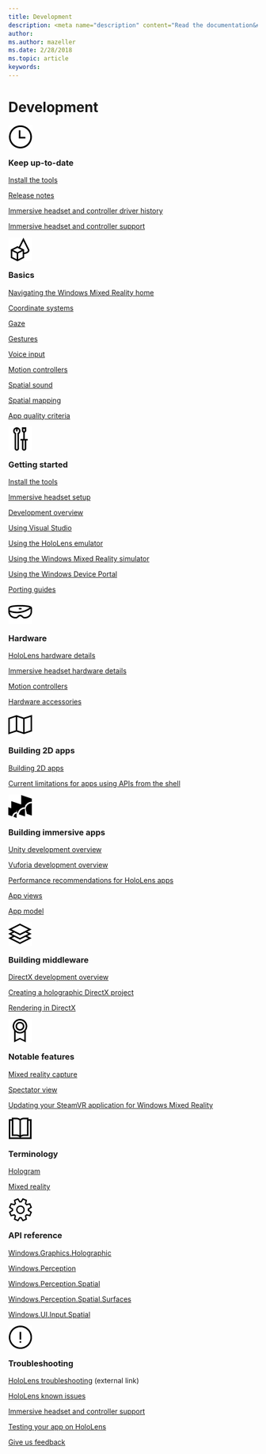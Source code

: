 ```yaml
---
title: Development
description: <meta name="description" content="Read the documentation&#160;for in depth knowledge of holographic app development,&#160;building blocks of mixed reality apps, and the tools you&#39;ll need to build holographic&#160;experiences." />
author: 
ms.author: mazeller
ms.date: 2/28/2018
ms.topic: article
keywords: 
---
```




# Development



<div class="row">
<div class="col-xs-24">
<div class="section remove-header-rule spacer-32-bottom">
<div class="row">
<div class="col-xs-24 col-md-12 col-lg-6">
<div class="section item-section">
 <div class="section-header">
<div class="media-countainer">
<img class="img-responsive" alt="Icon for Keep up-to-date" width="49" height="48" src="images/icon-keep-up-to-date.jpg" />
</div>
</div><div class="section-body">
<h3 class="text-title spacer-12-bottom" style="margin-top:15px;">
Keep up-to-date
</h3><div>
<p><a href="install-the-tools.md">Install the tools</a></p><p><a href="release-notes.md">Release notes</a></p><p><a href="https://docs.microsoft.com/en-us/windows/mixed-reality/enthusiast-guide/mixed-reality-software">Immersive headset and controller driver history</a></p><p><a href="https://docs.microsoft.com/en-us/windows/mixed-reality/enthusiast-guide/troubleshooting-windows-mixed-reality">Immersive headset and controller support</a></p>
</div>
</div>
</div>
</div><div class="col-xs-24 col-md-12 col-lg-6">
<div class="section item-section">
 <div class="section-header">
<div class="media-countainer">
<img class="img-responsive" alt="Icon for Basics" width="48" height="48" src="images/icon-basics.png" />
</div>
</div><div class="section-body">
<h3 class="text-title spacer-12-bottom" style="margin-top:15px;">
Basics
</h3><div>
<p><a href="navigating-the-windows-mixed-reality-home.md">Navigating the Windows Mixed Reality home</a></p><p><a href="coordinate-systems.md">Coordinate systems</a></p><p><a href="gaze.md">Gaze</a></p><p><a href="gestures.md">Gestures</a></p><p><a href="voice-input.md">Voice input</a></p><p><a href="motion-controllers.md">Motion controllers</a></p><p><a href="spatial-sound.md">Spatial sound</a></p><p><a href="spatial-mapping.md">Spatial mapping</a></p><p><a href="app-quality-criteria.md">App quality criteria</a></p>
</div>
</div>
</div>
</div><div class="col-xs-24 col-md-12 col-lg-6">
<div class="section item-section">
 <div class="section-header">
<div class="media-countainer">
<img class="img-responsive" alt="Icon for Getting started" width="48" height="48" src="images/icon-getting-started.png" />
</div>
</div><div class="section-body">
<h3 class="text-title spacer-12-bottom" style="margin-top:15px;">
Getting started
</h3><div>
<p><a href="install-the-tools.md">Install the tools</a></p><p><a href="https://docs.microsoft.com/en-us/windows/mixed-reality/enthusiast-guide/before-you-start">Immersive headset setup</a></p><p><a href="development-overview.md">Development overview</a></p><p><a href="using-visual-studio.md">Using Visual Studio</a></p><p><a href="using-the-hololens-emulator.md">Using the HoloLens emulator</a></p><p><a href="using-the-windows-mixed-reality-simulator.md">Using the Windows Mixed Reality simulator</a></p><p><a href="using-the-windows-device-portal.md">Using the Windows Device Portal</a></p><p><a href="porting-guides.md">Porting guides</a></p>
</div>
</div>
</div>
</div><div class="col-xs-24 col-md-12 col-lg-6">
<div class="section item-section">
 <div class="section-header">
<div class="media-countainer">
<img class="img-responsive" alt="Icon for Hardware" width="48" height="48" src="images/icon-hardware.png" />
</div>
</div><div class="section-body">
<h3 class="text-title spacer-12-bottom" style="margin-top:15px;">
Hardware
</h3><div>
<p><a href="hololens-hardware-details.md">HoloLens hardware details</a></p><p><a href="immersive-headset-hardware-details.md">Immersive headset hardware details</a></p><p><a href="motion-controllers.md">Motion controllers</a></p><p><a href="hardware-accessories.md">Hardware accessories</a></p>
</div>
</div>
</div>
</div>
</div>
</div><div class="section remove-header-rule spacer-32-bottom">
<div class="row">
<div class="col-xs-24 col-md-12 col-lg-6">
<div class="section item-section">
 <div class="section-header">
<div class="media-countainer">
<img class="img-responsive" alt="Icon for Building 2D apps" width="48" height="48" src="images/icon-2d-apps.png" />
</div>
</div><div class="section-body">
<h3 class="text-title spacer-12-bottom" style="margin-top:15px;">
Building 2D apps
</h3><div>
<p><a href="building-2d-apps.md">Building 2D apps</a></p><p><a href="current-limitations-for-apps-using-apis-from-the-shell.md">Current limitations for apps using APIs from the shell</a></p>
</div>
</div>
</div>
</div><div class="col-xs-24 col-md-12 col-lg-6">
<div class="section item-section">
 <div class="section-header">
<div class="media-countainer">
<img class="img-responsive" alt="Icon for Building immersive apps" width="48" height="48" src="images/icon-immersive-apps.png" />
</div>
</div><div class="section-body">
<h3 class="text-title spacer-12-bottom" style="margin-top:15px;">
Building immersive apps
</h3><div>
<p><a href="unity-development-overview.md">Unity development overview</a></p><p><a href="vuforia-development-overview.md">Vuforia development overview</a></p><p><a href="performance-recommendations-for-hololens-apps.md">Performance recommendations for HoloLens apps</a></p><p><a href="app-views.md">App views</a></p><p><a href="app-model.md">App model</a></p>
</div>
</div>
</div>
</div><div class="col-xs-24 col-md-12 col-lg-6">
<div class="section item-section">
 <div class="section-header">
<div class="media-countainer">
<img class="img-responsive" alt="Icon for Building middleware" width="48" height="48" src="images/icon-middleware.png" />
</div>
</div><div class="section-body">
<h3 class="text-title spacer-12-bottom" style="margin-top:15px;">
Building middleware
</h3><div>
<p><a href="directx-development-overview.md">DirectX development overview</a></p><p><a href="creating-a-holographic-directx-project.md">Creating a holographic DirectX project</a></p><p><a href="rendering-in-directx.md">Rendering in DirectX</a></p>
</div>
</div>
</div>
</div><div class="col-xs-24 col-md-12 col-lg-6">
<div class="section item-section">
 <div class="section-header">
<div class="media-countainer">
<img class="img-responsive" alt="Icon for Notable features" width="48" height="48" src="images/icon-notable-features.png" />
</div>
</div><div class="section-body">
<h3 class="text-title spacer-12-bottom" style="margin-top:15px;">
Notable features
</h3><div>
<p><a href="mixed-reality-capture.md">Mixed reality capture</a></p><p><a href="spectator-view.md">Spectator view</a></p><p><a href="updating-your-steamvr-application-for-windows-mixed-reality.md">Updating your SteamVR application for Windows Mixed Reality</a></p>
</div>
</div>
</div>
</div>
</div>
</div><div class="section remove-header-rule spacer-32-bottom">
<div class="row">
<div class="col-xs-24 col-md-12 col-lg-6">
<div class="section item-section">
 <div class="section-header">
<div class="media-countainer">
<img class="img-responsive" alt="Icon for Terminology" width="48" height="48" src="images/icon-terminology.png" />
</div>
</div><div class="section-body">
<h3 class="text-title spacer-12-bottom" style="margin-top:15px;">
Terminology
</h3><div>
<p><a href="hologram.md">Hologram</a></p><p><a href="mixed-reality.md">Mixed reality</a></p>
</div>
</div>
</div>
</div><div class="col-xs-24 col-md-12 col-lg-6">
<div class="section item-section">
 <div class="section-header">
<div class="media-countainer">
<img class="img-responsive" alt="Icon for API reference" width="48" height="48" src="images/icon-api-reference.png" />
</div>
</div><div class="section-body">
<h3 class="text-title spacer-12-bottom" style="margin-top:15px;">
API reference
</h3><div>
<p><a href="https://msdn.microsoft.com/en-us/library/windows/apps/windows.graphics.holographic.aspx">Windows.Graphics.Holographic</a></p><p><a href="https://msdn.microsoft.com/en-us/library/windows/apps/windows.perception.aspx">Windows.Perception</a></p><p><a href="https://msdn.microsoft.com/en-us/library/windows/apps/windows.perception.spatial.aspx">Windows.Perception.Spatial</a></p><p><a href="https://msdn.microsoft.com/en-us/library/windows/apps/windows.perception.spatial.surfaces.aspx">Windows.Perception.Spatial.Surfaces</a></p><p><a href="https://msdn.microsoft.com/en-us/library/windows/apps/windows.ui.input.spatial.aspx">Windows.UI.Input.Spatial</a></p>
</div>
</div>
</div>
</div><div class="col-xs-24 col-md-12 col-lg-6">
<div class="section item-section">
 <div class="section-header">
<div class="media-countainer">
<img class="img-responsive" alt="Icon for Troubleshooting" width="48" height="48" src="images/icon-troubleshooting.png" />
</div>
</div><div class="section-body">
<h3 class="text-title spacer-12-bottom" style="margin-top:15px;">
Troubleshooting
</h3><div>
<p><a href="https://support.microsoft.com/en-us/help/13456/hololens-and-holograms-faq">HoloLens troubleshooting</a> (external link)</p><p><a href="hololens-known-issues.md">HoloLens known issues</a></p><p><a href="https://docs.microsoft.com/en-us/windows/mixed-reality/enthusiast-guide/troubleshooting-windows-mixed-reality">Immersive headset and controller support</a></p><p><a href="testing-your-app-on-hololens.md">Testing your app on HoloLens</a></p><p><a href="give-us-feedback.md">Give us feedback</a></p>
</div>
</div>
</div>
</div>
</div>
</div>
</div>
</div>

